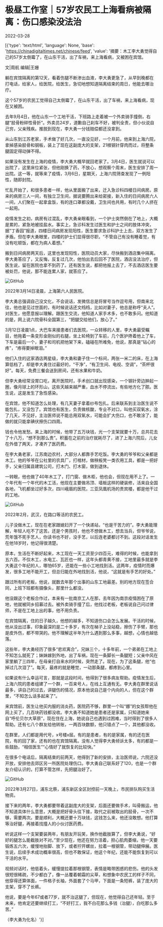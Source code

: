 # 极昼工作室｜57岁农民工上海看病被隔离：伤口感染没法治

2022-03-28

[{'type': 'text/html', 'language': None, 'base': 'https://chinadigitaltimes.net/chinese/feed', 'value': '摘要：木工李大勇觉得自己的57岁太倒霉了，在山东干活，出了车祸，来上海看病，又被困在宾馆。

文|周航 编辑|王姗

躺在宾馆隔离的第12天，看着伤腿不断渗出血液，李大勇更急了，从早到晚都在打电话，给家人，给医院，给医生，急切地想知道隔离结束的周日，他能去哪治疗。

这个57岁的农民工觉得自己太倒霉了，在山东干活，出了车祸，来上海看病，现在又被困。

去年9月4日，他在山东一个工地干活，下班路上走着被一个外卖骑手撞倒，右腿“胫骨粉碎性骨折”。外卖员24岁，道歉自己刹车不好，被判全责，但小伙说自己穷，父亲残疾。推脱到现在，李大勇一分钱赔偿都还没拿到。

从山东到江苏老家，手术做了好几次，一直没见好，一个月前，他来到上海六院，拿掉感染胫骨和钢板，装上了现在这副庞大的支架，21根钢针穿肉而过，将整条腿固定得动弹不得。

如果没有发生在上海的疫情，李大勇大概早就回老家了。3月4日，医生就说可以出院了，这里床位紧张，但他刚换了药，不放心，想观察个周末，医生安排了周一出院。这一等，就等来了疫情，3月6日，星期天，上海六院筛查发现了一例阳性，随即封院。

忙乱开始了，和很多患者一样，他从里面搬了出来，迁入急诊科四楼日间病房。原来的病房三人一间，有独立卫生间，据说要腾出来给密接，新入住的日间病房六人一间，人们聚在一起拿盒饭，有的连口罩都没戴，卫生间也共用，有时几个人挤在一起用。

疫情发生之初，病房有过混乱，李大勇亲眼看到，一个护士突然倒在了地上，大概是累的，紧急地被挂盐水。事实上，急诊科发生过医生和护士之间的肢体冲突，据“丁香园”报道，四楼日间病房发现阳性，医生要求急诊科护士上去，双方发生了矛盾。但在李大勇眼里，四楼的护士们显得很尽职，“不管自己有没有睡着觉，有没有吃顿饭，都在为病人着想。”

搬到日间病房两天后，这里也发现阳性，医院动员大家，尽快搬到酒店集中隔离。李大勇答应了，又反悔，反复过几次，他怕出去后回不了医院，酒店没法治疗，但医生说，留在医院也拿不到药了。还有医生说，都把他报上去了，不去酒店医生要被处罚，他说，那不能连累人家，就答应了。

![GitHub](https://chinadigitaltimes.net/chinese/files/2022/03/image-1648465612576.png)

 2022年3月14日凌晨，上海第六人民医院。 

李大勇总强调自己没文化，不会说话，发微信总是将冒号当作逗号用，但南来北往，他也是见过世面的，有时候说话还文绉绉，比如对妻子，他总是称呼“夫人”。对医生，他愿意报以理解。跟医生交流，他知道人家手术多，也不敢多问。他知道的是，网上说六院骨科全国第三，“把腿交给他们，放心了。”

3月12日凌晨1点，大巴车来接患者们去医院，一众转移的人里，李大勇最受瞩目，他拖着一条变形金刚似的右腿，坐上轮椅到了车前，几个医护搀着他上了车，下车是最后一个，妻子和司机把他架下来，磕碰在所难免，他说，那真是“钻心的疼”，“疼得要掉眼泪。”

他们入住的这家酒店两星级，李大勇和妻子住一个标间，两张一米二的床，在上海算低档了，却是李大勇住过最好的，“干净”，“有卫生间、电视、空调”，“茶杯很好”。每天，免费三餐会送到房间，还有水果和牛奶。

但李大勇经常没胃口吃，离开医院时，手术创口就出现感染，一个钢针旁边肿起一圈，像月球上的环形山，这些天越来越严重，血水不停流出，有些地方化了脓。医生说，这是发生了急性感染。

在宾馆，他不知道怎么处理，有几天妻子拿着纱布包扎。后来联系到主治医生说不能包扎，又没包了。宾馆也有医生，负责做核酸，专业不对口，叫他买双氧水，涂了几天，不见好，主治医师说不能总用双氧水，可能会扩大伤口，也不敢涂了，能做的就只能拿碘伏擦伤口四周。

钱也令他发愁。来上海的时候，他带了五万块钱，光一个支架就要十万，总共花去了十八万，“想不到那么贵”。积蓄在之前的治疗就耗尽了，进了上海六院后，儿女在外借了两天，才凑齐了医药费。

在李大勇老家，江苏南边农村，大部分人都靠手艺吃饭。李大勇的爷爷和父亲都是木工。他的爷爷在公社里的农具厂，打棺材，做秧板凳一类农用工具，都是一把好手，父亲归属县建筑公司，打木门、打木窗，做到退休。

一转眼，他也做了40年木工了，打门窗、做木柜，他也会，但现在用不上了。一个年代有一个年代的木工活，他现在主要做吊顶、墙板这样的硬装修，活来自全国各地，飞机都坐过好多次，四川峨眉的医院，三亚凤凰机场的贵宾楼，都是他干过的工地。

![GitHub](https://chinadigitaltimes.net/chinese/files/2022/03/post-678781-6241978e0ac9c.)

2022年2月，武汉，在路口等活的农民工。  

儿子没做木工，现在在老家跟媳妇开了一个快递站，“也是干苦力的”。李大勇能理解，年轻人吃不了这苦。还是个男孩时，他也不想做木工，想去当兵，但爷爷说，荒年饿不死手艺人，你读书也不好，没手艺，以后连老婆都讨不到。这段对话发生在他18岁时，他记得很清楚。

原本，生活在不断好起来，木工现在一天工资至少四百元，难得的时候，也能拿到五六百。不仅木工，水电工、瓦匠也一样，这年头都青黄不接，工地里最多就是李大勇这个年纪的人，哪怕65岁，还能在一些小工地找到活。这两年，疫情时而爆发，很多工地不能开工，但总归能在外地找到活，他说，“这就是有手艺的好处。”

跟过所有的老板，他说，就数去年那个出事的山东工地最差。别的地方现在签合同，上班下班都有摄像头，那里什么都没。

他没跟这个老板合作过，本来有一批南京工人在那，去年因为南京疫情困在了原地，他就被同乡招募过去。被外卖骑手撞了后，他找过老板，老板说自己问过律师，不是在工地上出的事，他不用负责。

在宾馆隔离，住的日子越久，他想的越多，不知道伤口会怎么发展。干活的时候，他从没出过事，印象最深的是二十多岁，有次在梯子上没站稳，擦伤了手臂，那也是皮外伤，都不带哭的。他不理解这半年为什么遇到那么多事，越想，心情也越低落。

这些年，李大勇经历了很多“悲欢离合”，兄妹三个，十多年前，一个弟弟在工地上不知怎么就死了；妹妹嫁到外地，出了车祸，现在一条脚长一条腿短；父亲中风在家里躺了三四年，在母亲打自来水的时候，突然走了。现在，为了这条腿，他“也掉过几次泪了”。每天，最疼的就是睡觉，一动那条腿，都疼到心里。

如果说有什么幸运可言，那就是这段时间，他得到了很多病友帮助。疫情发生后，上海六院的患者组建了一个群，一百来号人，在线上互通有无。李大勇在群里说话最多，讲自己的过去，讲腿伤的情况，原本他说自己是个内向的人，但在这个群里，“不知怎么话多起来了”。

来宾馆前，医生让他买内服的消炎药，医院药不够，群里一个叫“娜”的女孩帮他在网上买了，几百块药钱都没收。李大勇不知道她是患者还是家属，只知道她来自“呼伦贝尔大草原”，现在住在上海，她说自己也遇到过困难，当时得到了很多人帮助。还有七八个群友给他转账，一两百块数额，他只错点了一个，其他都没收。

在群里，人们都是用代号，x号楼x层。有的是患者，有的是家属，有的还在医院，有的回了家，还有的也在宾馆隔离。没有人觉得李大勇倾诉太多，有的都是一些鼓励，“相信医生”“心情好了就恢复的比较快。”

在很多个电话后，隔离结束的前两天，他得到了新的安排，主治医师说，六院还没开放，安排他去郊区另一所医院处理伤口。李大勇自己联系好了120，也是一个群友介绍认识的，打算不管怎样，先把腿治好了。

![GitHub](https://chinadigitaltimes.net/chinese/files/2022/03/post-678781-6241978e96c9f.)

2022年3月27日，浦东北蔡，浦东新区全区封控前一天晚上，市民排队购买生活物资。  

接下来的两年，李大勇都要带着这副庞大的支架，后面还要做手术，叫骨搬运，他不知道具体什么意思，大概是把好骨头往下接，取代之前被取出的胫骨，一次不够，需要两次。要是顺利，大概还要十万块钱，这钱怎么来，他还没敢想。他打算等治好腿，再接着找撞人的小伙讨医药费。

听说这样一个支架要装两年，有朋友开玩笑，换作他截肢算了，但李大勇说，“好好的腿怎么能截肢对不对。”至少现在，他还在努力活着，担心肌肉萎缩，他一天要锻炼五六次，缓慢地抬脚、放下，或者拧开螺丝，拉着一根钢管，带动腿伸展。医生说，后续手术成功概率很高，但也不敢保证，他这个年纪，还能不能恢复到可以干活的水平。

视频对话时，他低着头，缓慢提拉着那根钢管，表情是略带困惑的悲伤。他的头发很短很稀疏，不少都白了，像一丛覆着朝霜的尖草，和想象中农民工的样子不同，他穿得还算体面，一件格子长袖，外面套了个马甲，下面是一条短裤，装了庞大的支架，穿不了长裤。

他说，要是今年67或者77岁，就不治这腿了，但现在，他觉得自己还年轻。至于未来，他肯定还要继续打工，“不好打工，我不白花那么多钱（治腿），白吃那么多苦。”

（李大勇为化名）'}]